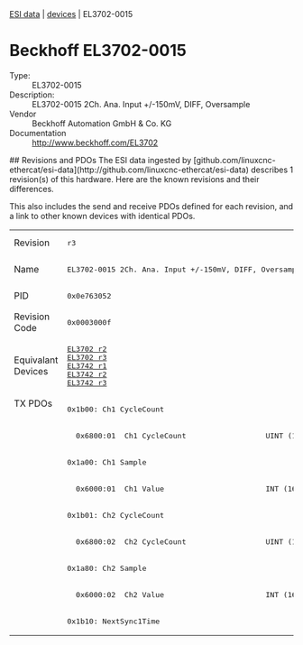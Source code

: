 <div class="nav"><a href="/esi-data">ESI data</a> | <a href="/esi-data/devices">devices</a> | EL3702-0015</div>

#  Beckhoff EL3702-0015

<dl>
  <dt>Type:</dt><dd>EL3702-0015</dd>
  <dt>Description:</dt><dd>EL3702-0015 2Ch. Ana. Input +/-150mV, DIFF, Oversample</dd>
  <dt>Vendor</dt><dd>Beckhoff Automation GmbH & Co. KG</dd>
  <dt>Documentation</dt><dd><a href="http://www.beckhoff.com/EL3702">http://www.beckhoff.com/EL3702</a></dd>
</dl>
## Revisions and PDOs
The ESI data ingested by [github.com/linuxcnc-ethercat/esi-data](http://github.com/linuxcnc-ethercat/esi-data) describes 1 revision(s) of this hardware.  Here are the known revisions and their differences.

This also includes the send and receive PDOs defined for each revision, and a link to other known devices with identical PDOs.

<table>
<tr >
<td class="first">Revision</td>
<td ><pre>r3</pre></td>
</tr>
<tr >
<td class="first">Name</td>
<td ><pre>EL3702-0015 2Ch. Ana. Input +/-150mV, DIFF, Oversample</pre></td>
</tr>
<tr >
<td class="first">PID</td>
<td ><pre>0x0e763052</pre></td>
</tr>
<tr >
<td class="first">Revision Code</td>
<td ><pre>0x0003000f</pre></td>
</tr>
<tr >
<td class="first">Equivalant Devices</td>
<td ><pre><a href="EL3702">EL3702 r2</a><br/><a href="EL3702">EL3702 r3</a><br/><a href="EL3742">EL3742 r1</a><br/><a href="EL3742">EL3742 r2</a><br/><a href="EL3742">EL3742 r3</a></pre></td>
</tr>
<tr class="txpdo pdosection">
<td class="first" rowspan=9 valign=top>TX PDOs</td>
<td><pre>0x1b00: Ch1 CycleCount</pre></td>
<td></td>
</tr>
<tr class="txpdo">
<td ><pre>  0x6800:01  Ch1 CycleCount                  UINT (16 bits)</pre></td>
</tr>
<tr class="txpdo pdosection">
<td ><pre>0x1a00: Ch1 Sample</pre></td>
</tr>
<tr class="txpdo">
<td ><pre>  0x6000:01  Ch1 Value                       INT (16 bits)</pre></td>
</tr>
<tr class="txpdo pdosection">
<td ><pre>0x1b01: Ch2 CycleCount</pre></td>
</tr>
<tr class="txpdo">
<td ><pre>  0x6800:02  Ch2 CycleCount                  UINT (16 bits)</pre></td>
</tr>
<tr class="txpdo pdosection">
<td ><pre>0x1a80: Ch2 Sample</pre></td>
</tr>
<tr class="txpdo">
<td ><pre>  0x6000:02  Ch2 Value                       INT (16 bits)</pre></td>
</tr>
<tr class="txpdo pdosection">
<td ><pre>0x1b10: NextSync1Time</pre></td>
</tr>
</table>
